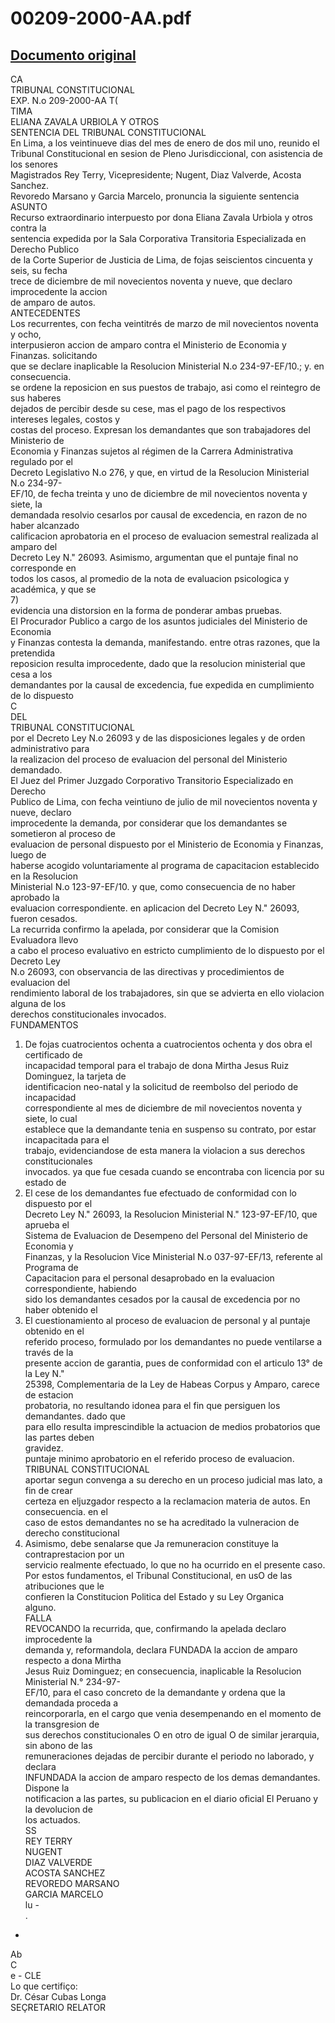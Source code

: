 
00209-2000-AA.pdf
=================
  
[Documento original](https://tc.gob.pe/jurisprudencia/2001/00209-2000-AA.pdf)  
---  
CA  
TRIBUNAL CONSTITUCIONAL  
EXP. N.o 209-2000-AA T(  
TIMA  
ELIANA ZAVALA URBIOLA Y OTROS  
SENTENCIA DEL TRIBUNAL CONSTITUCIONAL  
En Lima, a los veintinueve dias del mes de enero de dos mil uno, reunido el  
Tribunal Constitucional en sesion de Pleno Jurisdiccional, con asistencia de los senores  
Magistrados Rey Terry, Vicepresidente; Nugent, Diaz Valverde, Acosta Sanchez.  
Revoredo Marsano y Garcia Marcelo, pronuncia la siguiente sentencia  
ASUNTO  
Recurso extraordinario interpuesto por dona Eliana Zavala Urbiola y otros contra la  
sentencia expedida por la Sala Corporativa Transitoria Especializada en Derecho Publico  
de la Corte Superior de Justicia de Lima, de fojas seiscientos cincuenta y seis, su fecha  
trece de diciembre de mil novecientos noventa y nueve, que declaro improcedente la accion  
de amparo de autos.  
ANTECEDENTES  
Los recurrentes, con fecha veintitrés de marzo de mil novecientos noventa y ocho,  
interpusieron accion de amparo contra el Ministerio de Economia y Finanzas. solicitando  
que se declare inaplicable la Resolucion Ministerial N.o 234-97-EF/10.; y. en consecuencia.  
se ordene la reposicion en sus puestos de trabajo, asi como el reintegro de sus haberes  
dejados de percibir desde su cese, mas el pago de los respectivos intereses legales, costos y  
costas del proceso. Expresan los demandantes que son trabajadores del Ministerio de  
Economia y Finanzas sujetos al régimen de la Carrera Administrativa regulado por el  
Decreto Legislativo N.o 276, y que, en virtud de la Resolucion Ministerial N.o 234-97-  
EF/10, de fecha treinta y uno de diciembre de mil novecientos noventa y siete, la  
demandada resolvio cesarlos por causal de excedencia, en razon de no haber alcanzado  
calificacion aprobatoria en el proceso de evaluacion semestral realizada al amparo del  
Decreto Ley N." 26093. Asimismo, argumentan que el puntaje final no corresponde en  
todos los casos, al promedio de la nota de evaluacion psicologica y académica, y que se  
7)  
evidencia una distorsion en la forma de ponderar ambas pruebas.  
El Procurador Publico a cargo de los asuntos judiciales del Ministerio de Economia  
y Finanzas contesta la demanda, manifestando. entre otras razones, que la pretendida  
reposicion resulta improcedente, dado que la resolucion ministerial que cesa a los  
demandantes por la causal de excedencia, fue expedida en cumplimiento de lo dispuesto  
C  
DEL  
TRIBUNAL CONSTITUCIONAL  
por el Decreto Ley N.o 26093 y de las disposiciones legales y de orden administrativo para  
la realizacion del proceso de evaluacion del personal del Ministerio demandado.  
El Juez del Primer Juzgado Corporativo Transitorio Especializado en Derecho  
Publico de Lima, con fecha veintiuno de julio de mil novecientos noventa y nueve, declaro  
improcedente la demanda, por considerar que los demandantes se sometieron al proceso de  
evaluacion de personal dispuesto por el Ministerio de Economia y Finanzas, luego de  
haberse acogido voluntariamente al programa de capacitacion establecido en la Resolucion  
Ministerial N.o 123-97-EF/10. y que, como consecuencia de no haber aprobado la  
evaluacion correspondiente. en aplicacion del Decreto Ley N." 26093, fueron cesados.  
La recurrida confirmo la apelada, por considerar que la Comision Evaluadora llevo  
a cabo el proceso evaluativo en estricto cumplimiento de lo dispuesto por el Decreto Ley  
N.o 26093, con observancia de las directivas y procedimientos de evaluacion del  
rendimiento laboral de los trabajadores, sin que se advierta en ello violacion alguna de los  
derechos constitucionales invocados.  
FUNDAMENTOS  
1. De fojas cuatrocientos ochenta a cuatrocientos ochenta y dos obra el certificado de  
incapacidad temporal para el trabajo de dona Mirtha Jesus Ruiz Dominguez, la tarjeta de  
identificacion neo-natal y la solicitud de reembolso del periodo de incapacidad  
correspondiente al mes de diciembre de mil novecientos noventa y siete, lo cual  
establece que la demandante tenia en suspenso su contrato, por estar incapacitada para el  
trabajo, evidenciandose de esta manera la violacion a sus derechos constitucionales  
invocados. ya que fue cesada cuando se encontraba con licencia por su estado de  
2. El cese de los demandantes fue efectuado de conformidad con lo dispuesto por el  
Decreto Ley N." 26093, la Resolucion Ministerial N." 123-97-EF/10, que aprueba el  
Sistema de Evaluacion de Desempeno del Personal del Ministerio de Economia y  
Finanzas, y la Resolucion Vice Ministerial N.o 037-97-EF/13, referente al Programa de  
Capacitacion para el personal desaprobado en la evaluacion correspondiente, habiendo  
sido los demandantes cesados por la causal de excedencia por no haber obtenido el  
3. El cuestionamiento al proceso de evaluacion de personal y al puntaje obtenido en el  
referido proceso, formulado por los demandantes no puede ventilarse a través de la  
presente accion de garantia, pues de conformidad con el articulo 13° de la Ley N."  
25398, Complementaria de la Ley de Habeas Corpus y Amparo, carece de estacion  
probatoria, no resultando idonea para el fin que persiguen los demandantes. dado que  
para ello resulta imprescindible la actuacion de medios probatorios que las partes deben  
gravidez.  
puntaje minimo aprobatorio en el referido proceso de evaluacion.  
TRIBUNAL CONSTITUCIONAL  
aportar segun convenga a su derecho en un proceso judicial mas lato, a fin de crear  
certeza en eljuzgador respecto a la reclamacion materia de autos. En consecuencia. en el  
caso de estos demandantes no se ha acreditado la vulneracion de derecho constitucional  
4. Asimismo, debe senalarse que Ja remuneracion constituye la contraprestacion por un  
servicio realmente efectuado, lo que no ha ocurrido en el presente caso.  
Por estos fundamentos, el Tribunal Constitucional, en usO de las atribuciones que le  
confieren la Constitucion Politica del Estado y su Ley Organica  
alguno.  
FALLA  
REVOCANDO la recurrida, que, confirmando la apelada declaro improcedente la  
demanda y, reformandola, declara FUNDADA la accion de amparo respecto a dona Mirtha  
Jesus Ruiz Dominguez; en consecuencia, inaplicable la Resolucion Ministerial N.° 234-97-  
EF/10, para el caso concreto de la demandante y ordena que la demandada proceda a  
reincorporarla, en el cargo que venia desempenando en el momento de la transgresion de  
sus derechos constitucionales O en otro de igual O de similar jerarquia, sin abono de las  
remuneraciones dejadas de percibir durante el periodo no laborado, y declara  
INFUNDADA la accion de amparo respecto de los demas demandantes. Dispone la  
notificacion a las partes, su publicacion en el diario oficial El Peruano y la devolucion de  
los actuados.  
SS  
REY TERRY  
NUGENT  
DIAZ VALVERDE  
ACOSTA SANCHEZ  
REVOREDO MARSANO  
GARCIA MARCELO  
lu  -  
.  
-  
Ab  
C  
e - CLE  
Lo que certifiço:  
Dr. César Cubas Longa  
SEÇRETARIO RELATOR